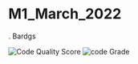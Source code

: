 # M1_March_2022
. Bardgs

![Code Quality Score](https://api.codiga.io/project/32149/score/svg)
![code Grade](https://api.codiga.io/project/32149/status/svg)

